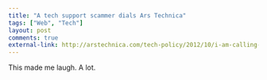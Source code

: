 ```yaml
---
title: "A tech support scammer dials Ars Technica"
tags: ["Web", "Tech"]
layout: post
comments: true
external-link: http://arstechnica.com/tech-policy/2012/10/i-am-calling-you-from-windows-a-tech-support-scammer-dials-ars-technica/
---
```


This made me laugh. A lot.
